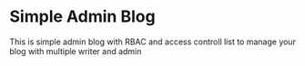 # Simple Admin Blog

This is simple admin blog with RBAC and access controll list to manage your blog with multiple writer and admin
